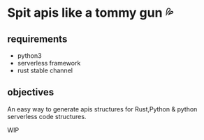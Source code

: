 # Spit apis like a tommy gun 💦

[//]: # "@Author : Gustavo F (gustavo@gmf-tech.com)"
[//]: # "@Link   : https://github.com/sharkguto"
[//]: # "@Date   : 09/12/2018 15:11:57"

## requirements

- python3
- serverless framework
- rust stable channel

## objectives

An easy way to generate apis structures for Rust,Python & python serverless code structures.

WIP